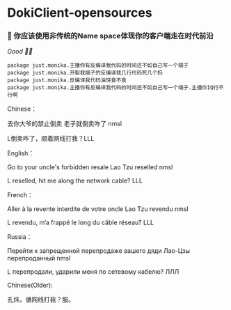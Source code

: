 # DokiClient-opensources

### 💩 你应该使用非传统的Name space体现你的客户端走在时代前沿
_Good 👍🏻_

```javap
package just.monika.主播你有反编译我代码的时间还不如自己写一个端子
package just.monika.开裂我端子的反编译我几行代码死几个妈
package just.monika.反编译我代码油饼食不食
package just.monika.主播你有反编译我代码的时间还不如自己写一个端子.主播你IQ行不行啊
```

Chinese：

去你大爷的禁止倒卖 老子就倒卖咋了 nmsl

L倒卖咋了，顺着网线打我？LLL

English：

Go to your uncle's forbidden resale Lao Tzu reselled nmsl

L reselled, hit me along the network cable? LLL

French：

Aller à la revente interdite de votre oncle Lao Tzu revendu nmsl

L revendu, m’a frappé le long du câble réseau? LLL

Russia：

Перейти к запрещенной перепродаже вашего дяди Лао-Цзы перепроданный nmsl

L перепродали, ударили меня по сетевому кабелю? ЛЛЛ

Chinese(Older):

孔炜，循网线打我？服。
